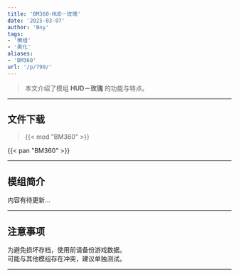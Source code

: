 ```yaml
---
title: 'BM360-HUD－玫瑰'
date: '2025-03-07'
author: 'Bny'
tags:
- '模组'
- '美化'
aliases:
- 'BM360'
url: '/p/799/'
---
```


> 本文介绍了模组 **HUD－玫瑰** 的功能与特点。

---

## 文件下载  

> {{< mod "BM360" >}}  

{{< pan "BM360" >}}  

---

## 模组简介

>  
内容有待更新...  

---

## 注意事项

>  
为避免损坏存档，使用前请备份游戏数据。  
可能与其他模组存在冲突，建议单独测试。  

---

